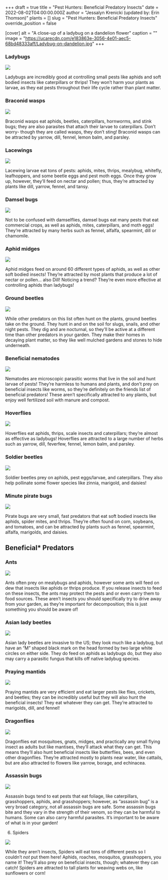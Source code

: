 +++
draft = true
title = "Pest Hunters: Beneficial Predatory Insects"
date = 2022-08-02T04:00:00.000Z
author = "Jessalyn Krenicki (updated by: Erin Thomson)"
plants = []
slug = "Pest Hunters: Beneficial Predatory Insects"
override_position = false

[cover]
alt = "A close-up of a ladybug on a dandelion flower"
caption = ""
image = "https://ucarecdn.com/e183863e-3056-4e01-aec5-68bd48333aff/Ladybug-on-dandelion.jpg"
+++
[](https://blog.planter.garden/posts/attracting-pollinators-to-the-garden/ "Attracting Pollinators to the Garden")

### Ladybugs

![](https://ucarecdn.com/0e5a9cb1-9f2b-4d0a-9014-152f3097d2af/ladybug.jpeg)

Ladybugs are incredibly good at controlling small pests like aphids and soft bodied insects like caterpillars or thrips! They won’t harm your plants as larvae, as they eat pests throughout their life cycle rather than plant matter.

### Braconid wasps

![](https://ucarecdn.com/a0b20ce0-b16d-4260-af59-0f2adf872579/braconidwasps.jpeg)

Braconid wasps eat aphids, beetles, caterpillars, hornworms, and stink bugs; they are also parasites that attach their larvae to caterpillars. Don’t worry- though they are called wasps, they don’t sting! Braconid wasps can be attracted by yarrow, dill, fennel, lemon balm, and parsley.

### Lacewings

![](https://ucarecdn.com/fcbe3991-6a43-4312-a79e-5f1338e0496b/lacewings.jpeg)

Lacewing larvae eat tons of pests: aphids, mites, thrips, mealybug, whitefly, leafhoppers, and some beetle eggs and pest moth eggs. Once they grow up, however, they’ll feed on nectar and pollen; thus, they’re attracted by plants like dill, yarrow, fennel, and tansy.

### Damsel bugs

![](https://ucarecdn.com/adffc485-ae2f-4dfa-adfe-b26e6be0d102/damselbugs.jpeg)

Not to be confused with damselflies, damsel bugs eat many pests that eat commercial crops, as well as aphids, mites, caterpillars, and moth eggs! They’re attracted by many herbs such as fennel, alfalfa, spearmint, dill or chamomile.

### Aphid midges

![](https://ucarecdn.com/45ed5000-9804-4bb8-834b-8c9e699619c5/midge.jpeg)

Aphid midges feed on around 60 different types of aphids, as well as other soft bodied insects! They’re attracted by most plants that produce a lot of nectar or pollen… also Dill! Noticing a trend? They’re even more effective at controlling aphids than ladybugs!

### Ground beetles

![](https://ucarecdn.com/fa2e15c2-08a9-4c6f-9162-af89e8a72056/groundbeetle.jpeg)

While other predators on this list often hunt on the plants, ground beetles take on the ground. They hunt in and on the soil for slugs, snails, and other night pests. They dig and are nocturnal, so they’ll be active at a different time than other predators in your garden. They make their homes in decaying plant matter, so they like well mulched gardens and stones to hide underneath.

### Beneficial nematodes

![](https://ucarecdn.com/f926086d-14e6-4d40-86de-7bfa1298a93b/nematodes.jpeg)

Nematodes are microscopic parasitic worms that live in the soil and hunt larvae of pests! They’re harmless to humans and plants, and don’t prey on beneficial insects like worms, so they’re definitely on the friends list of beneficial predators! These aren’t specifically attracted to any plants, but enjoy well fertilized soil with manure and compost.

### Hoverflies

![](https://ucarecdn.com/5ffa1905-f3d6-4c2c-a3a7-3e5f0f030307/hoverfly.jpeg)

Hoverflies eat aphids, thrips, scale insects and caterpillars; they’re almost as effective as ladybugs! Hoverflies are attracted to a large number of herbs such as yarrow, dill, feverfew, fennel, lemon balm, and parsley.

### Soldier beetles

![](https://ucarecdn.com/0fcb1545-04bf-4f0a-b9a5-0741d10e21fc/soldierbeetles.jpeg)

Soldier beetles prey on aphids, pest eggs/larvae, and caterpillars. They also help pollinate some flower species like zinnia, marigold, and daisies!

### Minute pirate bugs

![](https://ucarecdn.com/77ca180f-9617-4dca-9696-e97cce44332b/piratebug.jpg)

Pirate bugs are very small, fast predators that eat soft bodied insects like aphids, spider mites, and thrips. They’re often found on corn, soybeans, and tomatoes, and can be attracted by plants such as fennel, spearmint, alfalfa, marigolds, and daisies.

## Beneficial* Predators

### Ants

![](https://ucarecdn.com/24841a8f-0b5d-4bed-a7e5-8071be446227/ant.jpeg)

Ants often prey on mealybugs and aphids, however some ants will feed on dew that insects like aphids or thrips produce. If you release insects to feed on these insects, the ants may protect the pests and or even carry them to food sources. These aren’t insects you should specifically try to drive away from your garden, as they’re important for decomposition; this is just something you should be aware of!

### Asian lady beetles

![](https://ucarecdn.com/dfb36a26-93db-41dd-84ea-78d7fb398552/asianladybeetle.jpeg)

Asian lady beetles are invasive to the US; they look much like a ladybug, but have an “M” shaped black mark on the head formed by two large white circles on either side. They do feed on aphids as ladybugs do, but they also may carry a parasitic fungus that kills off native ladybug species.

### Praying mantids

![](https://ucarecdn.com/cd6d1dc7-1ed7-4af2-83ae-c52c7a94f5cb/prayingmantid.jpeg)

Praying mantids are very efficient and eat larger pests like flies, crickets, and beetles; they can be incredibly useful but they will also hunt the beneficial insects! They eat whatever they can get. They’re attracted to marigolds, dill, and fennel!

### Dragonflies

![](https://ucarecdn.com/03e12a47-2728-402a-9da9-e6277ea5f5d0/dragonfly.jpeg)

Dragonflies eat mosquitoes, gnats, midges, and practically any small flying insect as adults but like mantises, they’ll attack what they can get. This means they’ll also hunt beneficial insects like butterflies, bees, and even other dragonflies. They’re attracted mostly to plants near water, like cattails, but are also attracted to flowers like yarrow, borage, and echinacea.

### Assassin bugs

![](https://ucarecdn.com/68898d1f-6354-435a-bbe1-527d6271855a/assassinbug.jpeg)

Assassin bugs tend to eat pests that eat foliage, like caterpillars, grasshoppers, aphids, and grasshoppers; however, as “assassin bug” is a very broad category, not all assassin bugs are safe. Some assassin bugs bite and they vary in the strength of their venom, so they can be harmful to humans. Some can also carry harmful parasites. It’s important to be aware of what is in your garden!

6. Spiders

![](https://ucarecdn.com/c029f05b-563a-4b62-975f-9cc5997f162b/spider.jpg)

While they aren’t insects, Spiders will eat tons of different pests so I couldn’t *not* put them here! Aphids, roaches, mosquitos, grasshoppers, you name it! They’ll also prey on beneficial insects, though; whatever they can catch! Spiders are attracted to tall plants for weaving webs on, like sunflowers or corn!
